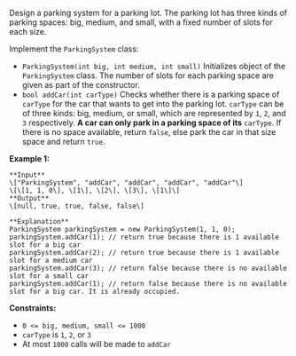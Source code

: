 Design a parking system for a parking lot. The parking lot has three kinds of parking spaces: big, medium, and small, with a fixed number of slots for each size.

Implement the `ParkingSystem` class:

*   `ParkingSystem(int big, int medium, int small)` Initializes object of the `ParkingSystem` class. The number of slots for each parking space are given as part of the constructor.
*   `bool addCar(int carType)` Checks whether there is a parking space of `carType` for the car that wants to get into the parking lot. `carType` can be of three kinds: big, medium, or small, which are represented by `1`, `2`, and `3` respectively. **A car can only park in a parking space of its** `carType`. If there is no space available, return `false`, else park the car in that size space and return `true`.

**Example 1:**

```
**Input**
\["ParkingSystem", "addCar", "addCar", "addCar", "addCar"\]
\[\[1, 1, 0\], \[1\], \[2\], \[3\], \[1\]\]
**Output**
\[null, true, true, false, false\]

**Explanation**
ParkingSystem parkingSystem = new ParkingSystem(1, 1, 0);
parkingSystem.addCar(1); // return true because there is 1 available slot for a big car
parkingSystem.addCar(2); // return true because there is 1 available slot for a medium car
parkingSystem.addCar(3); // return false because there is no available slot for a small car
parkingSystem.addCar(1); // return false because there is no available slot for a big car. It is already occupied.
```

**Constraints:**

*   `0 <= big, medium, small <= 1000`
*   `carType` is `1`, `2`, or `3`
*   At most `1000` calls will be made to `addCar`